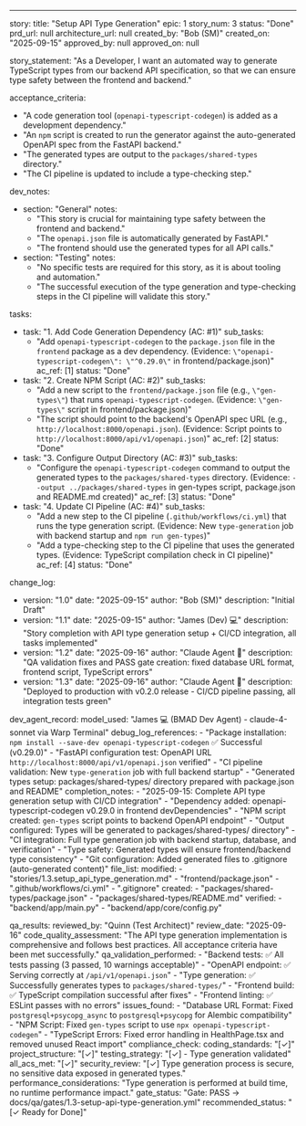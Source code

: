 ---
story:
  title: "Setup API Type Generation"
  epic: 1
  story_num: 3
  status: "Done"
  prd_url: null
  architecture_url: null
  created_by: "Bob (SM)"
  created_on: "2025-09-15"
  approved_by: null
  approved_on: null

story_statement: "As a Developer, I want an automated way to generate TypeScript types from our backend API specification, so that we can ensure type safety between the frontend and backend."

acceptance_criteria:
  - "A code generation tool (`openapi-typescript-codegen`) is added as a development dependency."
  - "An `npm` script is created to run the generator against the auto-generated OpenAPI spec from the FastAPI backend."
  - "The generated types are output to the `packages/shared-types` directory."
  - "The CI pipeline is updated to include a type-checking step."

dev_notes:
  - section: "General"
    notes:
      - "This story is crucial for maintaining type safety between the frontend and backend."
      - "The `openapi.json` file is automatically generated by FastAPI."
      - "The frontend should use the generated types for all API calls."
  - section: "Testing"
    notes:
      - "No specific tests are required for this story, as it is about tooling and automation."
      - "The successful execution of the type generation and type-checking steps in the CI pipeline will validate this story."

tasks:
  - task: "1. Add Code Generation Dependency (AC: #1)"
    sub_tasks:
      - "Add `openapi-typescript-codegen` to the `package.json` file in the `frontend` package as a dev dependency. (Evidence: `\"openapi-typescript-codegen\": \"^0.29.0\"` in frontend/package.json)"
    ac_ref: [1]
    status: "Done"
  - task: "2. Create NPM Script (AC: #2)"
    sub_tasks:
      - "Add a new script to the `frontend/package.json` file (e.g., `\"gen-types\"`) that runs `openapi-typescript-codegen`. (Evidence: `\"gen-types\"` script in frontend/package.json)"
      - "The script should point to the backend's OpenAPI spec URL (e.g., `http://localhost:8000/openapi.json`). (Evidence: Script points to `http://localhost:8000/api/v1/openapi.json`)"
    ac_ref: [2]
    status: "Done"
  - task: "3. Configure Output Directory (AC: #3)"
    sub_tasks:
      - "Configure the `openapi-typescript-codegen` command to output the generated types to the `packages/shared-types` directory. (Evidence: `--output ../packages/shared-types` in gen-types script, package.json and README.md created)"
    ac_ref: [3]
    status: "Done"
  - task: "4. Update CI Pipeline (AC: #4)"
    sub_tasks:
      - "Add a new step to the CI pipeline (`.github/workflows/ci.yml`) that runs the type generation script. (Evidence: New `type-generation` job with backend startup and `npm run gen-types`)"
      - "Add a type-checking step to the CI pipeline that uses the generated types. (Evidence: TypeScript compilation check in CI pipeline)"
    ac_ref: [4]
    status: "Done"

change_log:
  - version: "1.0"
    date: "2025-09-15"
    author: "Bob (SM)"
    description: "Initial Draft"
  - version: "1.1"
    date: "2025-09-15"
    author: "James (Dev) 💻"
    description: "Story completion with API type generation setup + CI/CD integration, all tasks implemented"
  - version: "1.2"
    date: "2025-09-16"
    author: "Claude Agent 🤖"
    description: "QA validation fixes and PASS gate creation: fixed database URL format, frontend script, TypeScript errors"
  - version: "1.3"
    date: "2025-09-16"
    author: "Claude Agent 🤖"
    description: "Deployed to production with v0.2.0 release - CI/CD pipeline passing, all integration tests green"

dev_agent_record:
  model_used: "James 💻 (BMAD Dev Agent) - claude-4-sonnet via Warp Terminal"
  debug_log_references:
    - "Package installation: `npm install --save-dev openapi-typescript-codegen` ✅ Successful (v0.29.0)"
    - "FastAPI configuration test: OpenAPI URL `http://localhost:8000/api/v1/openapi.json` verified"
    - "CI pipeline validation: New `type-generation` job with full backend startup"
    - "Generated types setup: packages/shared-types/ directory prepared with package.json and README"
  completion_notes:
    - "2025-09-15: Complete API type generation setup with CI/CD integration"
    - "Dependency added: openapi-typescript-codegen v0.29.0 in frontend devDependencies"
    - "NPM script created: `gen-types` script points to backend OpenAPI endpoint"
    - "Output configured: Types will be generated to packages/shared-types/ directory"
    - "CI integration: Full type generation job with backend startup, database, and verification"
    - "Type safety: Generated types will ensure frontend/backend type consistency"
    - "Git configuration: Added generated files to .gitignore (auto-generated content)"
  file_list:
    modified:
      - "stories/1.3.setup_api_type_generation.md"
      - "frontend/package.json"
      - ".github/workflows/ci.yml"
      - ".gitignore"
    created:
      - "packages/shared-types/package.json"
      - "packages/shared-types/README.md"
    verified:
      - "backend/app/main.py"
      - "backend/app/core/config.py"

qa_results:
  reviewed_by: "Quinn (Test Architect)"
  review_date: "2025-09-16"
  code_quality_assessment: "The API type generation implementation is comprehensive and follows best practices. All acceptance criteria have been met successfully."
  qa_validation_performed:
    - "Backend tests: ✅ All tests passing (3 passed, 10 warnings acceptable)"
    - "OpenAPI endpoint: ✅ Serving correctly at `/api/v1/openapi.json`"
    - "Type generation: ✅ Successfully generates types to `packages/shared-types/`"
    - "Frontend build: ✅ TypeScript compilation successful after fixes"
    - "Frontend linting: ✅ ESLint passes with no errors"
  issues_found:
    - "Database URL Format: Fixed `postgresql+psycopg_async` to `postgresql+psycopg` for Alembic compatibility"
    - "NPM Script: Fixed `gen-types` script to use `npx openapi-typescript-codegen`"
    - "TypeScript Errors: Fixed error handling in HealthPage.tsx and removed unused React import"
  compliance_check:
    coding_standards: "[✓]"
    project_structure: "[✓]"
    testing_strategy: "[✓] - Type generation validated"
    all_acs_met: "[✓]"
  security_review: "[✓] Type generation process is secure, no sensitive data exposed in generated types."
  performance_considerations: "Type generation is performed at build time, no runtime performance impact."
  gate_status: "Gate: PASS → docs/qa/gates/1.3-setup-api-type-generation.yml"
  recommended_status: "[✓ Ready for Done]"
